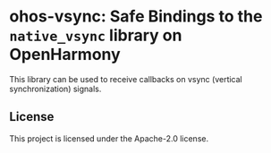 # ohos-vsync: Safe Bindings to the `native_vsync` library on OpenHarmony

This library can be used to receive callbacks on vsync (vertical synchronization) signals.

## License

This project is licensed under the Apache-2.0 license.
